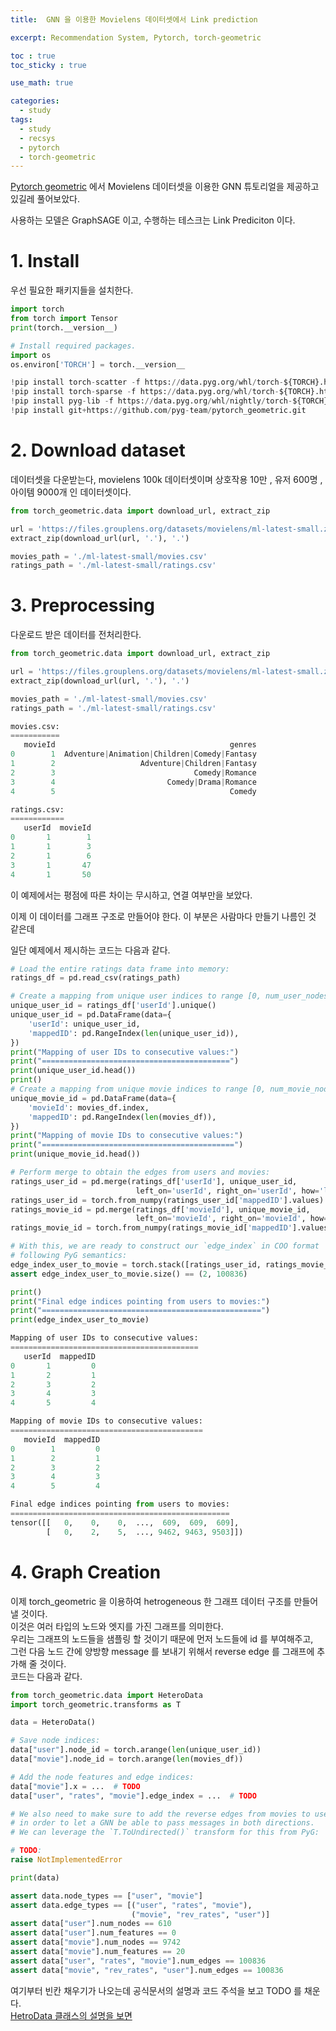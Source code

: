 ```yaml
---
title:  GNN 을 이용한 Movielens 데이터셋에서 Link prediction

excerpt: Recommendation System, Pytorch, torch-geometric  

toc : true
toc_sticky : true  

use_math: true

categories:
  - study
tags:
  - study
  - recsys
  - pytorch
  - torch-geometric
---
```


[Pytorch geometric](https://colab.research.google.com/drive/1xpzn1Nvai1ygd_P5Yambc_oe4VBPK_ZT?usp=sharing)
에서 Movielens 데이터셋을 이용한 GNN 튜토리얼을 제공하고 있길레 풀어보았다.

사용하는 모델은 GraphSAGE 이고, 수행하는 테스크는 Link Prediciton 이다.

# 1. Install

우선 필요한 패키지들을 설치한다.

```python
import torch
from torch import Tensor
print(torch.__version__)

# Install required packages.
import os
os.environ['TORCH'] = torch.__version__

!pip install torch-scatter -f https://data.pyg.org/whl/torch-${TORCH}.html
!pip install torch-sparse -f https://data.pyg.org/whl/torch-${TORCH}.html
!pip install pyg-lib -f https://data.pyg.org/whl/nightly/torch-${TORCH}.html
!pip install git+https://github.com/pyg-team/pytorch_geometric.git
```


# 2. Download dataset

데이터셋을 다운받는다, movielens 100k 데이터셋이며 상호작용 10만 , 유저 600명 , 아이템 9000개 인 데이터셋이다.

```python
from torch_geometric.data import download_url, extract_zip

url = 'https://files.grouplens.org/datasets/movielens/ml-latest-small.zip'
extract_zip(download_url(url, '.'), '.')

movies_path = './ml-latest-small/movies.csv'
ratings_path = './ml-latest-small/ratings.csv'
```

# 3. Preprocessing

다운로드 받은 데이터를 전처리한다. 

```python
from torch_geometric.data import download_url, extract_zip

url = 'https://files.grouplens.org/datasets/movielens/ml-latest-small.zip'
extract_zip(download_url(url, '.'), '.')

movies_path = './ml-latest-small/movies.csv'
ratings_path = './ml-latest-small/ratings.csv'

movies.csv:
===========
   movieId                                       genres
0        1  Adventure|Animation|Children|Comedy|Fantasy
1        2                   Adventure|Children|Fantasy
2        3                               Comedy|Romance
3        4                         Comedy|Drama|Romance
4        5                                       Comedy

ratings.csv:
============
   userId  movieId
0       1        1
1       1        3
2       1        6
3       1       47
4       1       50

```

이 예제에서는 평점에 따른 차이는 무시하고, 연결 여부만을 보았다.

이제 이 데이터를 그래프 구조로 만들어야 한다. 이 부분은 사람마다 만들기 나름인 것 같은데

일단 예제에서 제시하는 코드는 다음과 같다.

```python
# Load the entire ratings data frame into memory:
ratings_df = pd.read_csv(ratings_path)

# Create a mapping from unique user indices to range [0, num_user_nodes):
unique_user_id = ratings_df['userId'].unique()
unique_user_id = pd.DataFrame(data={
    'userId': unique_user_id,
    'mappedID': pd.RangeIndex(len(unique_user_id)),
})
print("Mapping of user IDs to consecutive values:")
print("==========================================")
print(unique_user_id.head())
print()
# Create a mapping from unique movie indices to range [0, num_movie_nodes):
unique_movie_id = pd.DataFrame(data={
    'movieId': movies_df.index,
    'mappedID': pd.RangeIndex(len(movies_df)),
})
print("Mapping of movie IDs to consecutive values:")
print("===========================================")
print(unique_movie_id.head())

# Perform merge to obtain the edges from users and movies:
ratings_user_id = pd.merge(ratings_df['userId'], unique_user_id,
                            left_on='userId', right_on='userId', how='left')
ratings_user_id = torch.from_numpy(ratings_user_id['mappedID'].values)
ratings_movie_id = pd.merge(ratings_df['movieId'], unique_movie_id,
                            left_on='movieId', right_on='movieId', how='left')
ratings_movie_id = torch.from_numpy(ratings_movie_id['mappedID'].values)

# With this, we are ready to construct our `edge_index` in COO format
# following PyG semantics:
edge_index_user_to_movie = torch.stack([ratings_user_id, ratings_movie_id], dim=0)
assert edge_index_user_to_movie.size() == (2, 100836)

print()
print("Final edge indices pointing from users to movies:")
print("=================================================")
print(edge_index_user_to_movie)

Mapping of user IDs to consecutive values:
==========================================
   userId  mappedID
0       1         0
1       2         1
2       3         2
3       4         3
4       5         4

Mapping of movie IDs to consecutive values:
===========================================
   movieId  mappedID
0        1         0
1        2         1
2        3         2
3        4         3
4        5         4

Final edge indices pointing from users to movies:
=================================================
tensor([[   0,    0,    0,  ...,  609,  609,  609],
        [   0,    2,    5,  ..., 9462, 9463, 9503]])
```

# 4. Graph Creation

이제 torch_geometric 을 이용하여 hetrogeneous 한 그래프 데이터 구조를 만들어 낼 것이다. <br> 
이것은 여러 타입의 노드와 엣지를 가진 그래프를 의미한다. <br>
우리는 그래프의 노드들을 샘플링 할 것이기 때문에 먼저 노드들에 id 를 부여해주고, <br>
그런 다음 노드 간에 양방향 message 를 보내기 위해서 reverse edge 를 그래프에 추가해 줄 것이다. <br>
코드는 다음과 같다.

```python
from torch_geometric.data import HeteroData
import torch_geometric.transforms as T

data = HeteroData()

# Save node indices:
data["user"].node_id = torch.arange(len(unique_user_id))
data["movie"].node_id = torch.arange(len(movies_df))

# Add the node features and edge indices:
data["movie"].x = ...  # TODO
data["user", "rates", "movie"].edge_index = ...  # TODO

# We also need to make sure to add the reverse edges from movies to users
# in order to let a GNN be able to pass messages in both directions.
# We can leverage the `T.ToUndirected()` transform for this from PyG:

# TODO:
raise NotImplementedError

print(data)

assert data.node_types == ["user", "movie"]
assert data.edge_types == [("user", "rates", "movie"),
                           ("movie", "rev_rates", "user")]
assert data["user"].num_nodes == 610
assert data["user"].num_features == 0
assert data["movie"].num_nodes == 9742
assert data["movie"].num_features == 20
assert data["user", "rates", "movie"].num_edges == 100836
assert data["movie", "rev_rates", "user"].num_edges == 100836
```

여기부터 빈칸 채우기가 나오는데 공식문서의 설명과 코드 주석을 보고 TODO 를 채운다. <br>
[HetroData 클래스의 설명을 보면](https://pytorch-geometric.readthedocs.io/en/latest/generated/torch_geometric.data.HeteroData.html#torch_geometric.data.HeteroData) 



